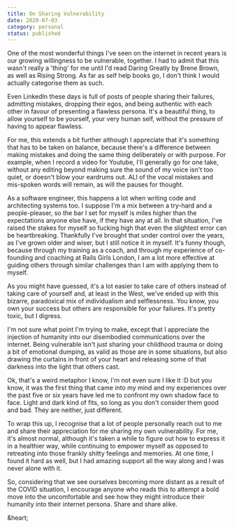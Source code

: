 ```yaml
---
title: On Sharing Vulnerability
date: 2020-07-03
category: personal
status: published
---
```


One of the most wonderful things I've seen on the internet in recent years is our growing willingness to be vulnerable, together. I had to admit that this wasn't really a 'thing' for me until I'd read Daring Greatly by Brene Brown, as well as Rising Strong. As far as self help books go, I don't think I would actually categorise them as such.

Even LinkedIn these days is full of posts of people sharing their failures, admitting mistakes, dropping their egos, and being authentic with each other in favour of presenting a flawless persona. It's a beautiful thing, to allow yourself to be yourself, your very human self, without the pressure of having to appear flawless.

For me, this extends a bit further although I appreciate that it's something that has to be taken on balance, because there's a difference between making mistakes and doing the same thing deliberately or with purpose. For example, when I record a video for Youtube, I'll generally go for one take, without any editing beyond making sure the sound of my voice isn't too quiet, or  doesn't blow your eardrums out. ALl of the vocal mistakes and mis-spoken words will remain, as will the pauses for thought.

As a software engineer, this happens a lot when writing code and architecting systems too. I suppose I'm a mix between a try-hard and a people-pleaser, so the bar I set for myself is miles higher than the expectations anyone else have, if they have any at all. In that situation, I've raised the stakes for myself so fucking high that even the slightest error can be heartbreaking. Thankfully I've brought that under control over the years, as I've grown older and wiser, but I still notice it in myself. It's funny though, because through my training as a coach, and through my experience of co-founding and coaching at Rails Girls London, I am a lot more effective at guiding others through similar challenges than I am with applying them to myself.

As you might have guessed, it's a lot easier to take care of others instead of taking care of yourself and, at least in the West, we've ended up with this bizarre, paradoxical mix of individualism and selflessness. You know, you own your success but others are responsible for your failures. It's pretty toxic, but I digress.

I'm not sure what point I'm trying to make, except that I appreciate the injection of humanity into our disembodied communications over the internet. Being vulnerable isn't just sharing your childhood trauma or doing a bit of emotional dumping, as valid as those are in some situations, but also drawing the curtains in front of your heart and releasing some of that darkness into the light that others cast.

Ok, that's a weird metaphor I know, I'm not even sure I like it :D but you know, it was the first thing that came into my mind and my experiences over the past five or six years have led me to confront my own shadow face to face. Light and dark kind of fits, so long as you don't consider them good and bad. They are neither, just different.

To wrap this up, I recognise that a lot of people personally reach out to me and share their appreciation for me sharing my own vulnerability. For me, it's almost normal, although it's taken a while to figure out how to express it in a healthier way, while continuing to empower myself as opposed to retreating into those frankly shitty feelings and memories. At one time, I found it hard as well, but I had amazing support all the way along and I was never alone with it.

So, considering that we see ourselves becoming more distant as a result of the COVID situation, I encourage anyone who reads this to attempt a bold move into the uncomfortable and see how they might introduce their humanity into their internet persona. Share and share alike.

&heart;